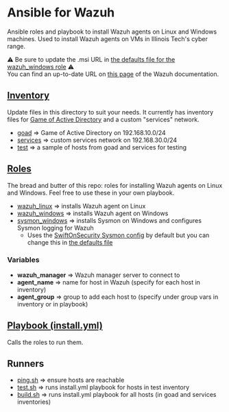 # Ansible for Wazuh
Ansible roles and playbook to install Wazuh agents on Linux and Windows machines. Used to install Wazuh agents on VMs in Illinois Tech's cyber range.

⚠️ Be sure to update the .msi URL in [the defaults file for the wazuh_windows role](roles/wazuh_windows/defaults/main.yml) ⚠️  
You can find an up-to-date URL on [this page](https://documentation.wazuh.com/current/installation-guide/wazuh-agent/wazuh-agent-package-windows.html) of the Wazuh documentation.

## [Inventory](inventory)
Update files in this directory to suit your needs. It currently has inventory files for [Game of Active Directory](https://orange-cyberdefense.github.io/GOAD/) and a custom "services" network.
- [goad](inventory/goad) ⇒ Game of Active Directory on 192.168.10.0/24
- [services](inventory/services) ⇒ custom services network on 192.168.30.0/24
- [test](inventory/test) ⇒ a sample of hosts from goad and services for testing

## [Roles](roles)
The bread and butter of this repo: roles for installing Wazuh agents on Linux and Windows. Feel free to use these in your own playbook.
- [wazuh_linux](roles/wazuh_linux) ⇒ installs Wazuh agent on Linux
- [wazuh_windows](roles/wazuh_windows) ⇒ installs Wazuh agent on Windows
- [sysmon_windows](roles/wazuh_windows) ⇒ installs Sysmon on Windows and configures Sysmon logging for Wazuh
  - Uses the [SwiftOnSecurity Sysmon config](https://github.com/SwiftOnSecurity/sysmon-config) by default but you can change this in [the defaults file](roles/sysmon_windows/defaults/main.yml)
### Variables
- **wazuh_manager** ⇒ Wazuh manager server to connect to
- **agent_name** ⇒ name for host in Wazuh (specify for each host in inventory)
- **agent_group**  ⇒ group to add each host to (specify under group vars in inventory or in playbook)

## [Playbook (install.yml)](install.yml)
Calls the roles to run them.

## Runners
- [ping.sh](ping.sh) ⇒ ensure hosts are reachable
- [test.sh](test.sh) ⇒ runs install.yml playbook for hosts in test inventory
- [build.sh](build.sh) ⇒ runs install.yml playbook for all hosts (in goad and services inventories)
